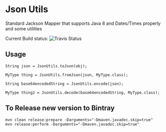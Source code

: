 Json Utils
===================

Standard Jackson Mapper that supports Java 8 and Dates/Times properly and some utilities

Current Build status: ![Travis Status](https://api.travis-ci.org/paxport/json-utils.svg?branch=master)


## Usage

    String json = JsonUtils.toJson(obj);
    
    MyType thing = JsonUtils.fromJson(json, MyType.class);
    
    String base64encodedString = JsonUtils.encode(json);
    
    MyType thing2 = JsonUtils.decode(base64encodedString, MyType.class);


## To Release new version to Bintray

    mvn clean release:prepare -Darguments="-Dmaven.javadoc.skip=true"
    mvn release:perform -Darguments="-Dmaven.javadoc.skip=true"